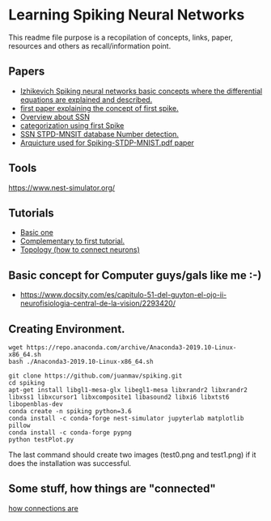 # Learning Spiking Neural Networks

This readme file purpose is a recopilation of concepts,
links, paper, resources and others as recall/information point.

## Papers

- [Izhikevich Spiking neural networks basic concepts where the differential equations are explained and described.](./papers/Izhikevich-2003.pdf)
- [first paper explaining the concept of first spike.](./papers/DelormeNN2001.pdf)
- [Overview about SSN](./papers/Masquelier-NeuralNetworks-2019.pdf)
- [categorization using first Spike](./papers/mozafari_m_18_1b.pdf)
- [SSN STPD-MNSIT database Number detection.](./papers/Spiking-STDP-MNIST.pdf)
- [Arquicture used for Spiking-STDP-MNIST.pdf paper](./papers/Recurrent-Sipiking-fninf-12-00079.pdf )

## Tools

https://www.nest-simulator.org/

## Tutorials

- [Basic one](https://www.nest-simulator.org/part-1-neurons-and-simple-neural-networks/)
- [Complementary to first tutorial.](https://www.nest-simulator.org/wp-content/uploads/2015/02/NEST_by_Example.pdf) 
- [Topology (how to connect neurons)](https://www.nest-simulator.org/wp-content/uploads/2015/04/Topology_UserManual.pdf) 

## Basic concept for Computer guys/gals like me :-)

- https://www.docsity.com/es/capitulo-51-del-guyton-el-ojo-ii-neurofisiologia-central-de-la-vision/2293420/


## Creating Environment.
```
wget https://repo.anaconda.com/archive/Anaconda3-2019.10-Linux-x86_64.sh
bash ./Anaconda3-2019.10-Linux-x86_64.sh

git clone https://github.com/juanmav/spiking.git
cd spiking
apt-get install libgl1-mesa-glx libegl1-mesa libxrandr2 libxrandr2 libxss1 libxcursor1 libxcomposite1 libasound2 libxi6 libxtst6 libopenblas-dev
conda create -n spiking python=3.6
conda install -c conda-forge nest-simulator jupyterlab matplotlib pillow
conda install -c conda-forge pypng
python testPlot.py
```

The last command should create two images (test0.png and test1.png) if it
does the installation was successful.

## Some stuff, how things are "connected"

[how connections are](assets/receptivefield_v1_connection.jpeg)